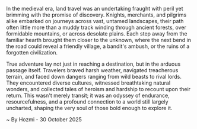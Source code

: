 
In the medieval era, land travel was an undertaking fraught with peril yet brimming with the promise of discovery. Knights, merchants, and pilgrims alike embarked on journeys across vast, untamed landscapes, their path often little more than a muddy track winding through ancient forests, over formidable mountains, or across desolate plains. Each step away from the familiar hearth brought them closer to the unknown, where the next bend in the road could reveal a friendly village, a bandit's ambush, or the ruins of a forgotten civilization.

True adventure lay not just in reaching a destination, but in the arduous passage itself. Travelers braved harsh weather, navigated treacherous terrain, and faced down dangers ranging from wild beasts to rival lords. They encountered diverse cultures, witnessed breathtaking natural wonders, and collected tales of heroism and hardship to recount upon their return. This wasn't merely transit; it was an odyssey of endurance, resourcefulness, and a profound connection to a world still largely uncharted, shaping the very soul of those bold enough to explore it.

~ By Hozmi - 30 October 2025
